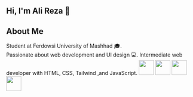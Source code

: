 ## Hi, I'm Ali Reza 👋  



## About Me  
Student at Ferdowsi University of Mashhad 🎓.  
Passionate about web development and UI design 💻. 
Intermediate web developer with HTML, CSS, Tailwind ,and JavaScript.
<img src="https://cdn.jsdelivr.net/gh/devicons/devicon/icons/html5/html5-original.svg" width="40" height="40" />
<img src="https://cdn.jsdelivr.net/gh/devicons/devicon/icons/css3/css3-original.svg" width="40" height="40" />
<img src="https://upload.wikimedia.org/wikipedia/commons/7/75/Tailwind_CSS_Logo.svg" width="40" height="40" /> 
<img src="https://cdn.jsdelivr.net/gh/devicons/devicon/icons/javascript/javascript-original.svg" width="40" height="40" />







